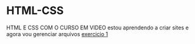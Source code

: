 # HTML-CSS
 HTML E CSS COM O CURSO EM VIDEO
estou aprendendo a criar sites e agora vou gerenciar arquivos
<a href="https://ericvieira2001.github.io/HTML-CSS/EXERCICIOS/EX01/index.html">exercicio 1</a>